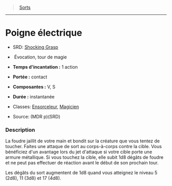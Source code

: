 ﻿---
!Spell
Family: SpellHD
Level: tour de magie
Type: Évocation
CastingTime: 1 action
Range: contact
Components: V, S
Duration: instantanée
Classes: '[Ensorceleur](hd_sorcerer.md), [Magicien](hd_wizard.md)'
Id: spells_hd.md#poigne-électrique
ParentLink: spells_hd.md#sorts
Name: Poigne électrique
ParentName: Sorts
NameLevel: 1
AltName: '[Shocking Grasp](srd_spells_shocking_grasp.md)'
Source: (MDR p)(SRD)
Attributes: {}
---
> [Sorts](hd_spells.md)

---

# Poigne électrique

- SRD: [Shocking Grasp](srd_spells_shocking_grasp.md)

-  Évocation, tour de magie

- **Temps d'incantation :** 1 action

- **Portée :** contact

- **Composantes :** V, S

- **Durée :** instantanée

- Classes: [Ensorceleur](hd_sorcerer.md), [Magicien](hd_wizard.md)

- Source: (MDR p)(SRD)

### Description

La foudre jaillit de votre main et bondit sur la créature que vous tentez de toucher. Faites une attaque de sort au corps-à-corps contre la cible. Vous bénéficiez d'un avantage lors du jet d'attaque si votre cible porte une armure métallique. Si vous touchez la cible, elle subit 1d8 dégâts de foudre et ne peut pas effectuer de réaction avant le début de son prochain tour.

Les dégâts du sort augmentent de 1d8 quand vous atteignez le niveau 5 (2d8), 11 (3d8) et 17 (4d8).


